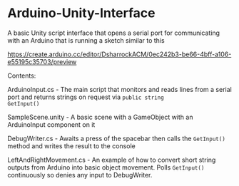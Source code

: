 # Arduino-Unity-Interface

A basic Unity script interface that opens a serial port for communicating with an Arduino that is running a sketch similar to this

https://create.arduino.cc/editor/DsharrockACM/0ec242b3-be66-4bff-a106-e55195c35703/preview

Contents:

ArduinoInput.cs - The main script that monitors and reads lines from a serial port and returns strings on request via <code>public string GetInput()</code>

SampleScene.unity - A basic scene with a GameObject with an ArduinoInput component on it

DebugWriter.cs - Awaits a press of the spacebar then calls the <code>GetInput()</code> method and writes the result to the console

LeftAndRightMovement.cs - An example of how to convert short string outputs from Arduino into basic object movement. Polls <code>GetInput()</code> continuously so denies any input to DebugWriter.

